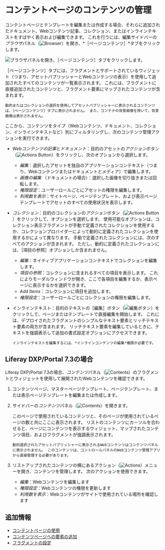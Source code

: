 # コンテントページのコンテンツの管理
<!-- Alt: Managing Content in Pages and Templates... If renamed, relocate to Displaying Content.-->
コンテントページとテンプレートを編集または作成する場合、それらに追加されたドキュメント、Webコンテンツ記事、コレクション、またはインラインテキストをすばやく表示および編集できます。 これを行うには、編集サイドバーの*ブラウザ*パネル（![Browser](../../../images/icon-browser.png)）を開き、*［ページコンテンツ］*タブをクリックします。

![ブラウザパネルを開き、［ページコンテンツ］タブをクリックします。](./managing-content-in-content-pages/images/01.png)

［ページコンテンツ］タブには、フラグメントとサポートされているウィジェット（つまり、アセットパブリッシャーとWebコンテンツの表示）を使用して追加されたすべてのコンテンツが一覧表示されます。 これには、フラグメントに直接追加されたコンテンツと、フラグメント要素にマップされたコンテンツが含まれます。

```{important}
動的またはコレクションの選択を使用してアセットパブリッシャーに表示されるコンテンツは、［ページコンテンツ］タブに表示されません。 また、コンテナの背景画像を除いて、背景画像は表示されません。
```

ここから、コンテンツをタイプ（Webコンテンツ、ドキュメント、コレクション、インラインテキストなど）別にフィルタリングし、次のコンテンツ管理アクションを実行できます。

* *Webコンテンツの記事*と*ドキュメント*：目的のアセットの*アクション*ボタン（![Actions Button](../../../images/icon-actions.png)）をクリックし、次のオプションから選択します。

  * *編集*：選択したアセットを独自のアプリケーションコンテキスト（つまり、Webコンテンツまたはドキュメントとメディア）で編集します。
  * *画像の編集* （ドキュメントの場合）：選択した画像を切り抜きまたは回転します。
  * *権限設定*：ユーザーロールごとにアセットの権限を編集します。
  * *利用数を表示*：サイトページ、ページテンプレート、および表示ページテンプレートでアセットのすべての使用状況を表示します。

* *コレクション*：目的のコレクションの*アクション*ボタン（![Actions Button](../../../images/icon-actions.png)）をクリックして、オプションを選択します。 使用可能なオプションは、コレクション表示フラグメントが手動で定義されたコレクションを使用するか、コレクションプロバイダーによって動的に定義されたコレクションを使用するかによって異なります。 手動で定義されたコレクションには、次のすべてのアクションが含まれます。 ただし、動的に定義されたコレクションには、［項目の参照］オプションしか含まれません。

  * *編集*：ネイティブアプリケーションコンテキストでコレクションを編集します。
  * *項目の参照*：コレクションに含まれるすべての項目を表示します。 これによりモーダルウィンドウが開き、ここで各項目を編集するか、表示ページに表示するかを選択できます。
  * *Add Items*：コレクションに項目を追加します。
  * *権限設定*：ユーザーロールごとにコレクションの権限を編集します。

* インラインテキスト：目的のテキストの［編集］ボタン（![編集ボタン](./../../../images/icon-edit.png)）をクリックして、ページまたはテンプレートで直接編集を開始します。 これには、デプロイされたフラグメントのシンプルなテキスト要素とリッチテキスト要素の両方が含まれます。 リッチテキスト要素を編集しているときに、テキストを強調表示して追加の書式設定オプションにアクセスできます。

   ```{note}
   インラインテキストを編集するには、*インラインコンテンツの編集*権限が必要です。
   ```

## Liferay DXP/Portal 7.3の場合

Liferay DXP/Portal 7.3の場合、*コンテンツ*パネル（![Contents](../../../images/icon-list-ul.png)）のフラグメントとウィジェットを使用して展開されたWebコンテンツを確認できます。

1. コンテンツページ、マスターページテンプレート、ページテンプレート、または表示ページテンプレートを編集または作成します。

1. サイドバーの*コンテンツ*パネル（![Contents](../../../images/icon-list-ul.png)）を開きます。

    このページで使用されているコンテンツと、そのページが使用されているページの数と共にここに表示されます。 リストのコンテンツにカーソルを合わせると、ページにコンテンツを表示するウィジェット、マップされたコンテンツ項目、およびフラグメントが強調表示されます。

    ```{note}
    動的選択されたアセットパブリッシャーに表示されるWebコンテンツはコンテンツパネルに表示されません。 このコンテンツは、コントロールパネルのWebコンテンツ管理アプリから直接管理する必要があります。
    ```

1. リストアップされたコンテンツの横にあるアクション（![Actions](../../../images/icon-actions.png)）メニューを開き、コンテンツを管理します。 次のアクションを使用できます。

    * *編集*：Webコンテンツを編集します
    * *権限設定*：Webコンテンツの権限を更新します
    * *利用数を表示*：Webコンテンツがサイトで使用されている場所を確認します

## 追加情報

* [コンテントページの使用](../using-content-pages.md)
* [コンテンツページへの要素の追加](./adding-elements-to-content-pages.md)
* [フラグメントの設定](../page-fragments-and-widgets/using-fragments/configuring-fragments.md)
